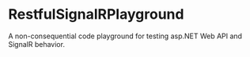 # RestfulSignalRPlayground
A non-consequential code playground for testing asp.NET Web API and SignalR behavior.
